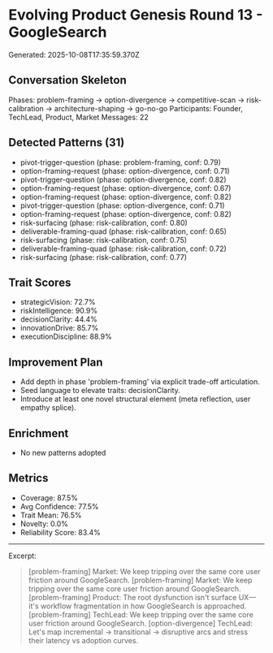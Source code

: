 # Evolving Product Genesis Round 13 - GoogleSearch
Generated: 2025-10-08T17:35:59.370Z

## Conversation Skeleton
Phases: problem-framing → option-divergence → competitive-scan → risk-calibration → architecture-shaping → go-no-go
Participants: Founder, TechLead, Product, Market
Messages: 22

## Detected Patterns (31)
- pivot-trigger-question (phase: problem-framing, conf: 0.79)
- option-framing-request (phase: option-divergence, conf: 0.71)
- pivot-trigger-question (phase: option-divergence, conf: 0.82)
- option-framing-request (phase: option-divergence, conf: 0.67)
- option-framing-request (phase: option-divergence, conf: 0.82)
- pivot-trigger-question (phase: option-divergence, conf: 0.71)
- option-framing-request (phase: option-divergence, conf: 0.82)
- risk-surfacing (phase: risk-calibration, conf: 0.80)
- deliverable-framing-quad (phase: risk-calibration, conf: 0.65)
- risk-surfacing (phase: risk-calibration, conf: 0.75)
- deliverable-framing-quad (phase: risk-calibration, conf: 0.72)
- risk-surfacing (phase: risk-calibration, conf: 0.77)

## Trait Scores
- strategicVision: 72.7%
- riskIntelligence: 90.9%
- decisionClarity: 44.4%
- innovationDrive: 85.7%
- executionDiscipline: 88.9%

## Improvement Plan
- Add depth in phase 'problem-framing' via explicit trade-off articulation.
- Seed language to elevate traits: decisionClarity.
- Introduce at least one novel structural element (meta reflection, user empathy splice).

## Enrichment
- No new patterns adopted

## Metrics
- Coverage: 87.5%
- Avg Confidence: 77.5%
- Trait Mean: 76.5%
- Novelty: 0.0%
- Reliability Score: 83.4%

---
Excerpt:
> [problem-framing] Market: We keep tripping over the same core user friction around GoogleSearch.
> [problem-framing] Market: We keep tripping over the same core user friction around GoogleSearch.
> [problem-framing] Product: The root dysfunction isn't surface UX—it's workflow fragmentation in how GoogleSearch is approached.
> [problem-framing] TechLead: We keep tripping over the same core user friction around GoogleSearch.
> [option-divergence] TechLead: Let's map incremental -> transitional -> disruptive arcs and stress their latency vs adoption curves.
